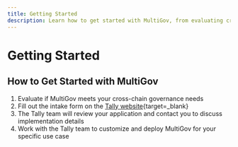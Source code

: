 ```yaml
---
title: Getting Started
description: Learn how to get started with MultiGov, from evaluating cross-chain governance needs to deploying with help from the Tally team.
---
```


# Getting Started

## How to Get Started with MultiGov

1. Evaluate if MultiGov meets your cross-chain governance needs
2. Fill out the intake form on the [Tally website](https://www.tally.xyz/get-started){target=\_blank}
3. The Tally team will review your application and contact you to discuss implementation details
4. Work with the Tally team to customize and deploy MultiGov for your specific use case